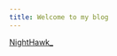 ```yaml
---
title: Welcome to my blog
---
```


<a href = "https://www.youtube.com/channel/UCYr3QrVN8V7-aNoEmK8ASgA">NightHawk_</a>
